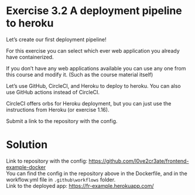 # Exercise 3.2 A deployment pipeline to heroku

Let’s create our first deployment pipeline! <br>

For this exercise you can select which ever web application you already have containerized. <br>

If you don’t have any web applications available you can use any one from this course and modify it. (Such as the course material itself) <br>

Let’s use GitHub, CircleCI, and Heroku to deploy to heroku. You can also use GitHub actions instead of CircleCI. <br>

CircleCI offers orbs for Heroku deployment, but you can just use the instructions from Heroku (or exercise 1.16). <br>

Submit a link to the repository with the config. <br>

# Solution
Link to repository with the config: https://github.com/l0ve2cr3ate/frontend-example-docker <br>
You can find the config in the repository above in the Dockerfile, and in the workflow.yml file in `.github\workflows` folder. <br>
Link to the deployed app: https://fr-example.herokuapp.com/